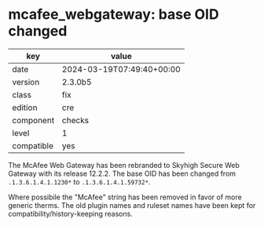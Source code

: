 [//]: # (werk v2)
# mcafee_webgateway: base OID changed

key        | value
---------- | ---
date       | 2024-03-19T07:49:40+00:00
version    | 2.3.0b5
class      | fix
edition    | cre
component  | checks
level      | 1
compatible | yes

The McAfee Web Gateway has been rebranded to Skyhigh Secure Web Gateway with its release 12.2.2.
The base OID has been changed from `.1.3.6.1.4.1.1230*` to `.1.3.6.1.4.1.59732*`.

Where possibile the "McAfee" string has been removed in favor of more generic therms.
The old plugin names and ruleset names have been kept for compatibility/history-keeping reasons.
